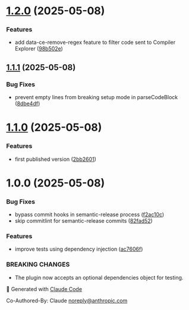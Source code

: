 # [1.2.0](https://github.com/mattgodbolt/reveal-ce/compare/v1.1.1...v1.2.0) (2025-05-08)

### Features

- add data-ce-remove-regex feature to filter code sent to Compiler Explorer
  ([98b502e](https://github.com/mattgodbolt/reveal-ce/commit/98b502eb4da7f03837a4df1b201029d8339644d7))

## [1.1.1](https://github.com/mattgodbolt/reveal-ce/compare/v1.1.0...v1.1.1) (2025-05-08)

### Bug Fixes

- prevent empty lines from breaking setup mode in parseCodeBlock
  ([8dbe4df](https://github.com/mattgodbolt/reveal-ce/commit/8dbe4dfd85f5d8ce31f689cb5d953ea4f64b98ea))

# [1.1.0](https://github.com/mattgodbolt/reveal-ce/compare/v1.0.0...v1.1.0) (2025-05-08)

### Features

- first published version
  ([2bb2601](https://github.com/mattgodbolt/reveal-ce/commit/2bb2601128bafab9e403cbfc49eff77f9cd232ac))

# 1.0.0 (2025-05-08)

### Bug Fixes

- bypass commit hooks in semantic-release process
  ([f2ac10c](https://github.com/mattgodbolt/reveal-ce/commit/f2ac10c82633a07166923b792a7fe98470d62afc))
- skip commitlint for semantic-release commits
  ([82fad52](https://github.com/mattgodbolt/reveal-ce/commit/82fad528d13e16549582f172392f04bdb82f86ed))

### Features

- improve tests using dependency injection
  ([ac7606f](https://github.com/mattgodbolt/reveal-ce/commit/ac7606fa27e5f71a0b808be60f4d5b18b6f285d2))

### BREAKING CHANGES

- The plugin now accepts an optional dependencies object for testing.

🤖 Generated with [Claude Code](https://claude.ai/code)

Co-Authored-By: Claude <noreply@anthropic.com>
